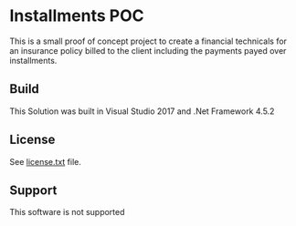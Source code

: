 Installments POC
================

This is a small proof of concept project to create a financial technicals for an insurance policy billed to the client including the payments payed over installments.  

Build
-----

This Solution was built in Visual Studio 2017 and .Net Framework 4.5.2 

License
-------

See [license.txt](LICENSE) file.

Support
-------

This software is not supported

